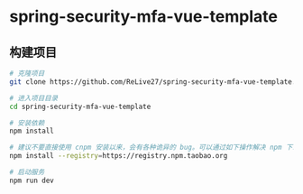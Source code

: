 # spring-security-mfa-vue-template

## 构建项目

```bash
# 克隆项目
git clone https://github.com/ReLive27/spring-security-mfa-vue-template.git

# 进入项目目录
cd spring-security-mfa-vue-template

# 安装依赖
npm install

# 建议不要直接使用 cnpm 安装以来，会有各种诡异的 bug。可以通过如下操作解决 npm 下载速度慢的问题
npm install --registry=https://registry.npm.taobao.org

# 启动服务
npm run dev
```



